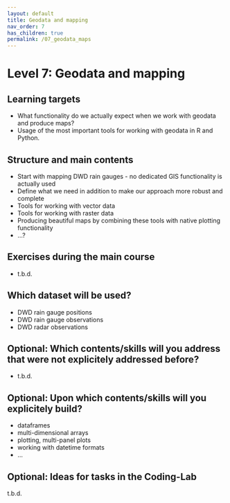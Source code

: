 ```yaml
---
layout: default
title: Geodata and mapping
nav_order: 7
has_children: true
permalink: /07_geodata_maps
---
```


# Level 7: Geodata and mapping

## Learning targets

- What functionality do we actually expect when we work with geodata and produce maps?
- Usage of the most important tools for working with geodata in R and Python.

## Structure and main contents

- Start with mapping DWD rain gauges - no dedicated GIS functionality is actually used
- Define what we need in addition to make our approach more robust and complete
- Tools for working with vector data
- Tools for working with raster data
- Producing beautiful maps by combining these tools with native plotting functionality
- ...?

## Exercises during the main course

- t.b.d.

## Which dataset will be used?

- DWD rain gauge positions
- DWD rain gauge observations
- DWD radar observations

## Optional: Which contents/skills will you address that were not explicitely addressed before?

- t.b.d.


## Optional: Upon which contents/skills will you explicitely build?

- dataframes
- multi-dimensional arrays
- plotting, multi-panel plots
- working with datetime formats
- ...


## Optional: Ideas for tasks in the Coding-Lab

t.b.d.

